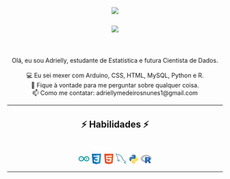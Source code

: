 <h1 align="center">
  <a href="https://git.io/typing-svg">
    <img src="https://readme-typing-svg.herokuapp.com/?lines=Ol%C3%A1,+Pessoa!+👋;Meu+nome+%C3%A9+Adrielly...;Prazer+em+conhec%C3%AA-lo!&center=true&size=30&color=FF0000">
  </a>
</h1>

<h5 align="center">
    <a href="[https://www.linkedin.com/in/rafaella-ballerini-45875016a](https://www.linkedin.com/in/adrielly-medeiros-260b0b1aa/)" target="_blank"><img src="https://img.shields.io/badge/-LinkedIn-%230077B5?style=for-the-badge&logo=linkedin&logoColor=white" target="_blank"></a> 
</h5>
<br>
<p align="center">
  Olá, eu sou Adrielly, estudante de Estatística e futura Cientista de Dados.
  <br>
  <br>
  💻 Eu sei mexer com Arduino, CSS, HTML, MySQL, Python e R.
  <br>
  💬 Fique à vontade para me perguntar sobre qualquer coisa.
  <br>
  📫 Como me contatar: adriellymedeirosnunes1@gmail.com
</p>

<hr>
<h2 align="center">⚡ Habilidades ⚡</h2>
<br>
<p align="center">
  <code><img title="Arduino" height="25" src="https://raw.githubusercontent.com/devicons/devicon/master/icons/arduino/arduino-original.svg"></code>
  <code><img title="CSS" height="25" src="https://raw.githubusercontent.com/devicons/devicon/master/icons/css3/css3-original.svg"></code>
  <code><img title="HTML5" height="25" src="https://raw.githubusercontent.com/devicons/devicon/master/icons/html5/html5-original.svg"></code>
  <code><img title="MySQL" height="25" src="https://raw.githubusercontent.com/devicons/devicon/master/icons/mysql/mysql-original.svg"></code>
  <code><img title="Python" height="25" src="https://raw.githubusercontent.com/devicons/devicon/master/icons/python/python-original.svg"></code>
  <code><img title="R" height="25" src="https://raw.githubusercontent.com/devicons/devicon/master/icons/r/r-original.svg"></code>
</p>
<hr>
